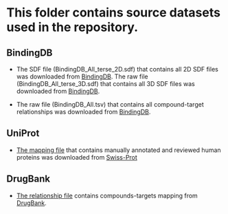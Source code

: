 # This folder contains source datasets used in the repository.

## BindingDB

+ The SDF file (BindingDB_All_terse_2D.sdf) that contains all 2D SDF files was downloaded from [BindingDB](https://www.bindingdb.org/bind/downloads/BindingDB_All_terse_2D_2020m1.sdf.zip). The raw file (BindingDB_All_terse_3D.sdf) that contains all 3D SDF files was downloaded from [BindingDB](https://www.bindingdb.org/bind/downloads/BindingDB_All_terse_3D_2020m1.sdf.zip).

+ The raw file (BindingDB_All.tsv) that contains all compound-target relationships was downloaded from [BindingDB](https://www.bindingdb.org/bind/downloads/BindingDB_All_2020m1.tsv.zip). 

## UniProt

+ [The mapping file](uniprot/uniprot-filtered-organism%3A%22Homo+sapiens+%28Human%29+%5B9606%5D%22+AND+review--.tab) that contains manually annotated and reviewed human proteins was downloaded from [Swiss-Prot](https://www.uniprot.org/uniprot/?query=*&fil=organism%3A%22Homo+sapiens+%28Human%29+%5B9606%5D%22+AND+reviewed%3Ayes)

## DrugBank

+ [The relationship file](drugbank/uniprot%20links.csv) contains compounds-targets mapping from [DrugBank](https://www.drugbank.ca/releases/5-1-7/downloads/target-all-uniprot-links). 
